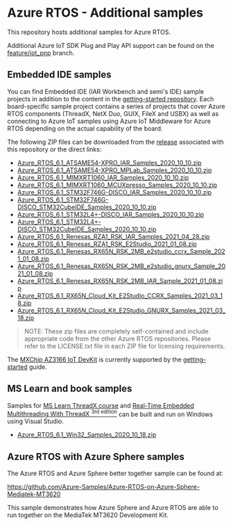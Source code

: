 # Azure RTOS - Additional samples

This repository hosts additional samples for Azure RTOS.

Additional Azure IoT SDK Plug and Play API support can be found on the [feature/iot_pnp](https://github.com/azure-rtos/netxduo/tree/feature/iot_pnp) branch.

## Embedded IDE samples

You can find Embedded IDE (IAR Workbench and semi's IDE) sample projects in addition to the content in the [getting-started repository](https://github.com/azure-rtos/getting-started). Each board-specific sample project contains a series of projects that cover Azure RTOS components (ThreadX, NetX Duo, GUIX, FileX and USBX) as well as connecting to Azure IoT samples using Azure IoT Middleware for Azure RTOS depending on the actual capability of the board.

The following ZIP files can be downloaded from the [release](https://github.com/azure-rtos/samples/releases) associated with this repository or the direct links:

-   [Azure_RTOS_6.1_ATSAME54-XPRO_IAR_Samples_2020_10_10.zip
    ](https://github.com/azure-rtos/samples/releases/download/v6.1_rel/Azure_RTOS_6.1_ATSAME54-XPRO_IAR_Samples_2020_10_10.zip)
-   [Azure_RTOS_6.1_ATSAME54-XPRO_MPLab_Samples_2020_10_10.zip
    ](https://github.com/azure-rtos/samples/releases/download/v6.1_rel/Azure_RTOS_6.1_ATSAME54-XPRO_MPLab_Samples_2020_10_10.zip)
-   [Azure_RTOS_6.1_MIMXRT1060_IAR_Samples_2020_10_10.zip
    ](https://github.com/azure-rtos/samples/releases/download/v6.1_rel/Azure_RTOS_6.1_MIMXRT1060_IAR_Samples_2020_10_10.zip)
-   [Azure_RTOS_6.1_MIMXRT1060_MCUXpresso_Samples_2020_10_10.zip
    ](https://github.com/azure-rtos/samples/releases/download/v6.1_rel/Azure_RTOS_6.1_MIMXRT1060_MCUXpresso_Samples_2020_10_10.zip)
-   [Azure_RTOS_6.1_STM32F746G-DISCO_IAR_Samples_2020_10_10.zip
    ](https://github.com/azure-rtos/samples/releases/download/v6.1_rel/Azure_RTOS_6.1_STM32F746G-DISCO_IAR_Samples_2020_10_10.zip)
-   [Azure_RTOS_6.1_STM32F746G-DISCO_STM32CubeIDE_Samples_2020_10_10.zip
    ](https://github.com/azure-rtos/samples/releases/download/v6.1_rel/Azure_RTOS_6.1_STM32F746G-DISCO_STM32CubeIDE_Samples_2020_10_10.zip)
-   [Azure_RTOS_6.1_STM32L4+-DISCO_IAR_Samples_2020_10_10.zip
    ](https://github.com/azure-rtos/samples/releases/download/v6.1_rel/Azure_RTOS_6.1_STM32L4+-DISCO_IAR_Samples_2020_10_10.zip)
-   [Azure_RTOS_6.1_STM32L4+-DISCO_STM32CubeIDE_Samples_2020_10_10.zip
    ](https://github.com/azure-rtos/samples/releases/download/v6.1_rel/Azure_RTOS_6.1_STM32L4+-DISCO_STM32CubeIDE_Samples_2020_10_10.zip)
-   [Azure_RTOS_6.1_Renesas_RZA1_RSK_IAR_Samples_2021_04_28.zip](https://github.com/azure-rtos/samples/releases/download/v6.1_rel/Azure_RTOS_6.1_Renesas_RZA1_RSK_IAR_Samples_2021_04_28.zip)
-   [Azure_RTOS_6.1_Renesas_RZA1_RSK_E2Studio_2021_01_08.zip](https://github.com/azure-rtos/samples/releases/download/v6.1_rel/Azure_RTOS_6.1_Renesas_RZA1_RSK_E2Studio_2021_01_08.zip)
-   [Azure_RTOS_6.1_Renesas_RX65N_RSK_2MB_e2studio_ccrx_Sample_2021_01_08.zip](https://github.com/azure-rtos/samples/releases/download/v6.1_rel/Azure_RTOS_6.1_Renesas_RX65N_RSK_2MB_e2studio_ccrx_Sample_2021_01_08.zip)
-   [Azure_RTOS_6.1_Renesas_RX65N_RSK_2MB_e2studio_gnurx_Sample_2021_01_08.zip](https://github.com/azure-rtos/samples/releases/download/v6.1_rel/Azure_RTOS_6.1_Renesas_RX65N_RSK_2MB_e2studio_gnurx_Sample_2021_01_08.zip)
-   [Azure_RTOS_6.1_Renesas_RX65N_RSK_2MB_IAR_Sample_2021_01_08.zip](https://github.com/azure-rtos/samples/releases/download/v6.1_rel/Azure_RTOS_6.1_Renesas_RX65N_RSK_2MB_IAR_Sample_2021_01_08.zip)
-   [Azure_RTOS_6.1_RX65N_Cloud_Kit_E2Studio_CCRX_Samples_2021_03_18.zip](https://github.com/azure-rtos/samples/releases/download/v6.1_rel/Azure_RTOS_6.1_RX65N_Cloud_Kit_E2Studio_CCRX_Samples_2021_03_18.zip)
-   [Azure_RTOS_6.1_RX65N_Cloud_Kit_E2Studio_GNURX_Samples_2021_03_18.zip](https://github.com/azure-rtos/samples/releases/download/v6.1_rel/Azure_RTOS_6.1_RX65N_Cloud_Kit_E2Studio_GNURX_Samples_2021_03_18.zip)

> NOTE: These zip files are completely self-contained and include appropriate code from the other Azure RTOS repositories. Please refer to the LICENSE.txt file in each ZIP file for licensing requirements.

The [MXChip AZ3166 IoT DevKit](https://aka.ms/iot-devkit) is currently supported by the [getting-started](https://github.com/azure-rtos/getting-started/tree/master/MXChip/AZ3166) guide.

## MS Learn and book samples

Samples for [MS Learn ThreadX course](https://#) and [Real-Time Embedded Multithreading With ThreadX <sup>3rd edition</sup>](https://www.amazon.in/Real-time-Embedded-Multithreading-Using-Threadx/dp/1523730420) can be built and run on Windows using Visual Studio.

-   [Azure_RTOS_6.1_Win32_Samples_2020_10_18.zip](https://github.com/azure-rtos/samples/releases/download/v6.1_rel/Azure_RTOS_6.1_Win32_Samples_2020_10_18.zip)

## Azure RTOS with Azure Sphere samples

The Azure RTOS and Azure Sphere better together sample can be found at:

https://github.com/Azure-Samples/Azure-RTOS-on-Azure-Sphere-Mediatek-MT3620

This sample demonstrates how Azure Sphere and Azure RTOS are able to run together on the MediaTek MT3620 Development Kit.
